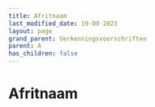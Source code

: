 ```yaml
---
title: Afritnaam
last_modified_date: 19-09-2023
layout: page
grand_parent: Verkenningsvoorschriften
parent: A
has_children: false
---
```


Afritnaam
=========

